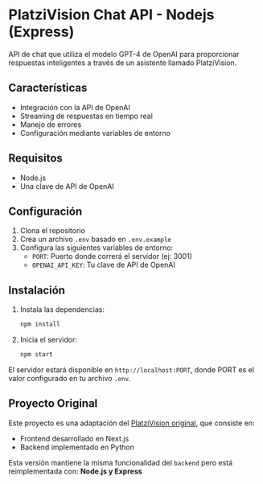 # PlatziVision Chat API - Nodejs (Express)

API de chat que utiliza el modelo GPT-4 de OpenAI para proporcionar respuestas inteligentes a través de un asistente llamado PlatziVision.

## Características

- Integración con la API de OpenAI
- Streaming de respuestas en tiempo real
- Manejo de errores
- Configuración mediante variables de entorno

## Requisitos

- Node.js
- Una clave de API de OpenAI

## Configuración

1. Clona el repositorio
2. Crea un archivo `.env` basado en `.env.example`
3. Configura las siguientes variables de entorno:
   - `PORT`: Puerto donde correrá el servidor (ej: 3001)
   - `OPENAI_API_KEY`: Tu clave de API de OpenAI

## Instalación
1. Instala las dependencias:
   ```bash
   npm install
   ```

2. Inicia el servidor:
   ```bash
   npm start
   ```

El servidor estará disponible en `http://localhost:PORT`, donde PORT es el valor configurado en tu archivo `.env`.


## Proyecto Original

Este proyecto es una adaptación del [PlatziVision original](https://github.com/platzi/platzivision), que consiste en:

- Frontend desarrollado en Next.js
- Backend implementado en Python

Esta versión mantiene la misma funcionalidad del `backend` pero está reimplementada con: **Node.js y Express**



